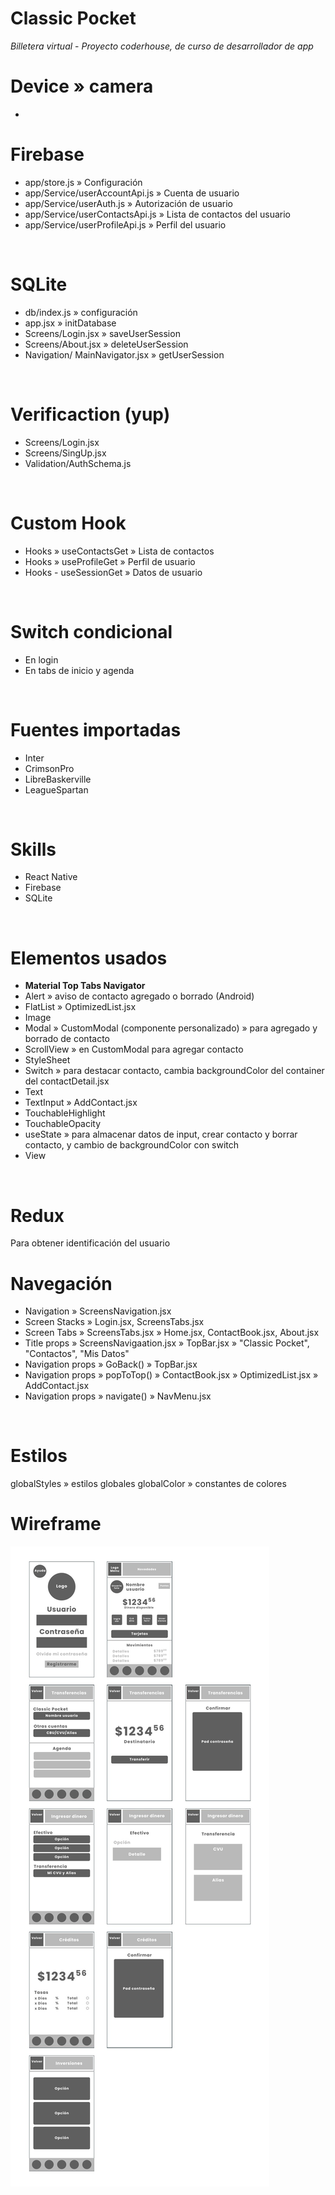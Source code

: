 # Classic Pocket
*Billetera virtual* - *Proyecto coderhouse, de curso de desarrollador de app*
<br />

# Device » camera
- 

# Firebase
- app/store.js » Configuración
- app/Service/userAccountApi.js » Cuenta de usuario
- app/Service/userAuth.js » Autorización de usuario
- app/Service/userContactsApi.js » Lista de contactos del usuario
- app/Service/userProfileApi.js » Perfil del usuario
<br />

# SQLite
- db/index.js » configuración
- app.jsx » initDatabase
- Screens/Login.jsx » saveUserSession
- Screens/About.jsx » deleteUserSession
- Navigation/ MainNavigator.jsx » getUserSession
<br />

# Verificaction (yup)
- Screens/Login.jsx
- Screens/SingUp.jsx
- Validation/AuthSchema.js
<br />

# Custom Hook
- Hooks » useContactsGet » Lista de contactos
- Hooks » useProfileGet » Perfil de usuario
- Hooks - useSessionGet » Datos de usuario


<br />

# Switch condicional
- En login
- En tabs de inicio y agenda
<br />

# Fuentes importadas
- Inter
- CrimsonPro
- LibreBaskerville
- LeagueSpartan
<br />


# Skills
- React Native
- Firebase
- SQLite
<br />

# Elementos usados
- **Material Top Tabs Navigator**
- Alert » aviso de contacto agregado o borrado (Android)
- FlatList » OptimizedList.jsx
- Image
- Modal » CustomModal (componente personalizado) » para agregado y borrado de contacto
- ScrollView » en CustomModal para agregar contacto
- StyleSheet
- Switch » para destacar contacto, cambia backgroundColor del container del contactDetail.jsx
- Text
- TextInput » AddContact.jsx
- TouchableHighlight
- TouchableOpacity
- useState » para almacenar datos de input, crear contacto y borrar contacto, y cambio de backgroundColor con switch
- View
<br />

# Redux
Para obtener identificación del usuario
<br />

# Navegación
- Navigation » ScreensNavigation.jsx
- Screen Stacks » Login.jsx, ScreensTabs.jsx 
- Screen Tabs » ScreensTabs.jsx » Home.jsx, ContactBook.jsx, About.jsx
- Title props » ScreensNavigaation.jsx » TopBar.jsx » "Classic Pocket", "Contactos", "Mis Datos"
- Navigation props » GoBack() » TopBar.jsx
- Navigation props » popToTop() » ContactBook.jsx » OptimizedList.jsx » AddContact.jsx
- Navigation props » navigate() » NavMenu.jsx
<br />


# Estilos
globalStyles » estilos globales
globalColor » constantes de colores


# Wireframe
<img src="/wirerame.jpg" />
